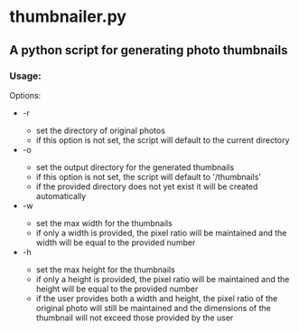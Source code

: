 # thumbnailer.py
## A python script for generating photo thumbnails 

### Usage:

Options:
* -r <rootDirectory>
	* set the directory of original photos
	* if this option is not set, the script will default to the current directory
* -o <outputDirectory> 
	* set the output directory for the generated thumbnails
	* if this option is not set, the script will default to '<rootDirectory>/thumbnails'
	* if the provided directory does not yet exist it will be created automatically
* -w <thumbnailWidth>
	* set the max width for the thumbnails
	* if only a width is provided, the pixel ratio will be maintained and the width will be equal to the provided number 
* -h <thumbnailHeight> 
	* set the max height for the thumbnails
	* if only a height is provided, the pixel ratio will be maintained and the height will be equal to the provided number
	* if the user provides both a width and height, the pixel ratio of the original photo will still be maintained and the dimensions of the thumbnail will not exceed those provided by the user 
